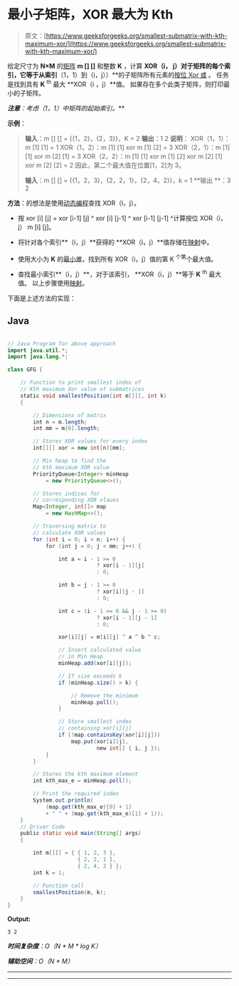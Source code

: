 # 最小子矩阵，XOR 最大为 Kth

> 原文：[https://www.geeksforgeeks.org/smallest-submatrix-with-kth-maximum-xor/](https://www.geeksforgeeks.org/smallest-submatrix-with-kth-maximum-xor/)

给定尺寸为 **N×M** 的[矩阵](https://www.geeksforgeeks.org/matrix/) **m [] []** 和整数 **K** ，计算 **XOR（i， j）对于矩阵的每个索引，它等于从索引**（1，1）到（i，j））**的子矩阵所有元素的[按位 Xor 或](https://www.geeksforgeeks.org/bitwise-operators-in-c-cpp/) 。 任务是找到具有 **K** <sup>th</sup> 最大 **XOR（i ，j）**值。 如果存在多个此类子矩阵，则打印最小的子矩阵。

***注意**：考虑（1，1）中矩阵的起始索引。***

**示例**：

> **输入**：m [] [] = {{1，2}，{2，3}}，K = 2
> **输出**：1 2
> **说明**：
> XOR（1，1）：m [1] [1] = 1
> XOR（1，2）：m [1] [1] xor m [1] [2] = 3
> XOR（2，1）：m [1] [1] xor m [2] [1] = 3
> XOR（2，2）：m [1] [1] xor m [1] [2] xor m [2] [1] xor m [2] [2] = 2
> 因此，第二个最大值在位置[1，2]为 3。
> 
> **输入**：m [] [] = {{1，2，3}，{2，2，1}，{2，4，2}}，k = 1
> **输出 **：3 2

**方法**：的想法是使用[动态编程](https://www.geeksforgeeks.org/dynamic-programming/)查找 XOR（i，j）。

*   按 xor [i] [j] = xor [i-1] [j] ^ xor [i] [j-1] ^ xor [i-1] [j-1] ^计算按位 XOR（i，j） m [i] [j]。

*   将针对各个索引**（i，j）**获得的 **XOR（i，j）**值存储在[映射](http://www.geeksforgeeks.org/map-associative-containers-the-c-standard-template-library-stl/)中。

*   使用大小为 **K** 的[最小堆](https://www.geeksforgeeks.org/min-heap-in-java/)，找到所有 XOR（i，j）值的第 K <sup>个第</sup>个最大值。

*   查找最小索引**（i，j）**，对于该索引， **XOR（i，j）**等于 **K** <sup>th</sup> 最大值。 以上步骤使用[映射](http://www.geeksforgeeks.org/map-associative-containers-the-c-standard-template-library-stl/)。

下面是上述方法的实现：

## Java

```java

// Java Program for above approach 
import java.util.*; 
import java.lang.*; 

class GFG { 

    // Function to print smallest index of 
    // Kth maximum Xor value of submatrices 
    static void smallestPosition(int m[][], int k) 
    { 

        // Dimensions of matrix 
        int n = m.length; 
        int mm = m[0].length; 

        // Stores XOR values for every index 
        int[][] xor = new int[n][mm]; 

        // Min heap to find the 
        // kth maximum XOR value 
        PriorityQueue<Integer> minHeap 
            = new PriorityQueue<>(); 

        // Stores indices for 
        // corresponding XOR vlaues 
        Map<Integer, int[]> map 
            = new HashMap<>(); 

        // Traversing matrix to 
        // calculate XOR values 
        for (int i = 0; i < n; i++) { 
            for (int j = 0; j < mm; j++) { 

                int a = i - 1 >= 0
                            ? xor[i - 1][j] 
                            : 0; 

                int b = j - 1 >= 0
                            ? xor[i][j - 1] 
                            : 0; 

                int c = (i - 1 >= 0 && j - 1 >= 0) 
                            ? xor[i - 1][j - 1] 
                            : 0; 

                xor[i][j] = m[i][j] ^ a ^ b ^ c; 

                // Insert calculated value 
                // in Min Heap 
                minHeap.add(xor[i][j]); 

                // If size exceeds k 
                if (minHeap.size() > k) { 

                    // Remove the minimum 
                    minHeap.poll(); 
                } 

                // Store smallest index 
                // containing xor[i][j] 
                if (!map.containsKey(xor[i][j])) 
                    map.put(xor[i][j], 
                            new int[] { i, j }); 
            } 
        } 

        // Stores the kth maximum element 
        int kth_max_e = minHeap.poll(); 

        // Print the required index 
        System.out.println( 
            (map.get(kth_max_e)[0] + 1) 
            + " " + (map.get(kth_max_e)[1] + 1)); 
    } 
    // Driver Code 
    public static void main(String[] args) 
    { 

        int m[][] = { { 1, 2, 3 }, 
                      { 2, 2, 1 }, 
                      { 2, 4, 2 } }; 
        int k = 1; 

        // Function call 
        smallestPosition(m, k); 
    } 
}

```

**Output:**

```
3 2

```

***时间复杂度**：O（N * M * log K）*

***辅助空间**：O（N * M）*



* * *

* * *



